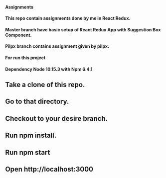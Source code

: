#### Assignments
#### This repo contain assignments done by me in React Redux.
#### Master branch have basic setup of React Redux App with Suggestion Box Component.
#### Pilpx branch contains assignment given by pilpx.

#### For run this project

#### Dependency Node 10.15.3 with Npm 6.4.1

## Take a clone of this repo.
## Go to that directory.
## Checkout to your desire branch.
## Run npm install.
## Run npm start
## Open http://localhost:3000
